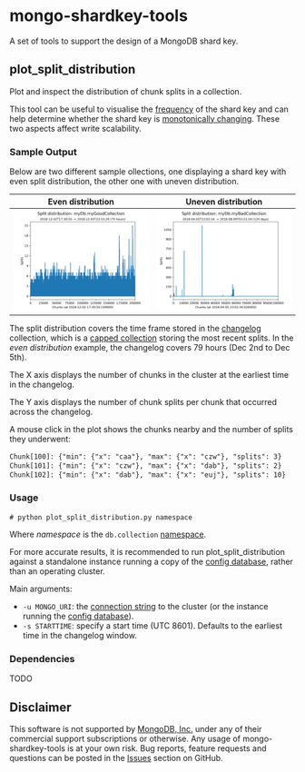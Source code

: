 # mongo-shardkey-tools
A set of tools to support the design of a MongoDB shard key.

plot_split_distribution
-------------------------

Plot and inspect the distribution of chunk splits in a collection.

This tool can be useful to visualise the [frequency](https://docs.mongodb.com/manual/core/sharding-shard-key/#shard-key-frequency)
of the shard key and can help determine whether the shard key is [monotonically changing](https://docs.mongodb.com/manual/core/sharding-shard-key/#monotonically-changing-shard-keys).
These two aspects affect write scalability. 


### Sample Output

Below are two different sample ollections, one displaying a shard key with even split distribution,
the other one with uneven distribution.

Even distribution             | Uneven distribution 
:-------------------------:|:-------------------------:
![img-good-key](img/good.png "Good shard key")|  ![img-bad-key](img/bad.png "Bad shard key")

The split distribution covers the time frame stored in the [changelog](https://docs.mongodb.com/manual/reference/config-database/#config.changelog) collection, which is a [capped collection](https://docs.mongodb.com/manual/core/capped-collections/) storing the most recent splits. In the _even distribution_ example, the changelog covers 79 hours (Dec 2nd to Dec 5th).

The X axis displays the number of chunks in the cluster at the earliest time in the changelog.

The Y axis displays the number of chunk splits per chunk that occurred across the changelog.

A mouse click in the plot shows the chunks nearby and the number of splits they underwent:
```
Chunk[100]: {"min": {"x": "caa"}, "max": {"x": "czw"}, "splits": 3}
Chunk[101]: {"min": {"x": "czw"}, "max": {"x": "dab"}, "splits": 2}
Chunk[102]: {"min": {"x": "dab"}, "max": {"x": "euj"}, "splits": 10}
```


### Usage

```
# python plot_split_distribution.py namespace
```

Where _namespace_ is the `db.collection` [namespace](https://docs.mongodb.com/manual/reference/glossary/#term-namespace).

For more accurate results, it is recommended to run plot_split_distribution against a standalone instance running a copy of the [config database](https://docs.mongodb.com/manual/reference/config-database/), rather than an operating cluster.

Main arguments:
* `-u MONGO_URI`: the [connection string](https://docs.mongodb.com/manual/reference/connection-string/) to the cluster (or the instance running the [config database](https://docs.mongodb.com/manual/reference/config-database/)).
* `-s STARTTIME`: specify a start time (UTC 8601). Defaults to the earliest time in the changelog window.

### Dependencies

TODO

Disclaimer
----------

This software is not supported by [MongoDB, Inc.](https://www.mongodb.com>)
under any of their commercial support subscriptions or otherwise. Any usage of
mongo-shardkey-tools is at your own risk. Bug reports, feature requests and
questions can be posted in the [Issues](https://github.com/josefahmad/mongo-shardkey-tools/issues?state=open>)
section on GitHub.

